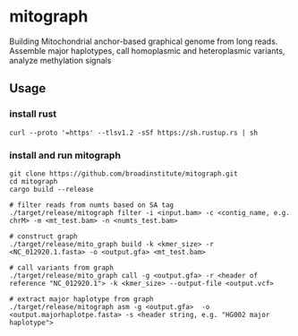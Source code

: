 # mitograph

Building Mitochondrial anchor-based graphical genome from long reads. Assemble major haplotypes, call homoplasmic and heteroplasmic variants, analyze methylation signals

## Usage
### install rust
```
curl --proto '=https' --tlsv1.2 -sSf https://sh.rustup.rs | sh
```

### install and run mitograph
```
git clone https://github.com/broadinstitute/mitograph.git
cd mitograph
cargo build --release

# filter reads from numts based on SA tag
./target/release/mitograph filter -i <input.bam> -c <contig_name, e.g. chrM> -m <mt_test.bam> -n <numts_test.bam>

# construct graph
./target/release/mito_graph build -k <kmer_size> -r <NC_012920.1.fasta> -o <output.gfa> <mt_test.bam>

# call variants from graph
./target/release/mito_graph call -g <output.gfa> -r <header of reference "NC_012920.1"> -k <kmer_size> --output-file <output.vcf>

# extract major haplotype from graph
./target/release/mitograph asm -g <output.gfa>  -o <output.majorhaplotpe.fasta> -s <header string, e.g. "HG002 major haplotype">
```
